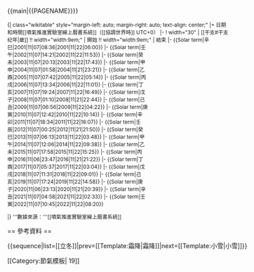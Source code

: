 <noinclude>{{main|{{PAGENAME}}}}
</noinclude><div style="font-size: smaller;">
{| class="wikitable" style="<noinclude>margin-left: auto; margin-right: auto; </noinclude>text-align: center;"
|+ 日期和時間<noinclude><ref>[[噴氣推進實驗室線上曆書系統]]</ref></noinclude>（[[協調世界時]] UTC+0）
|-
! width="30" | [[干支#干支纪年|歲]] !! width="width:9em;" | 開始 !! width="width:9em;" | 結束
|-
{{Solar term|辛巳|2001|11|07|08:36|2001|11|22|06:00}}
|-
{{Solar term|壬午|2002|11|07|14:21|2002|11|22|11:53}}
|-
{{Solar term|癸未|2003|11|07|20:13|2003|11|22|17:43}}
|-
{{Solar term|甲申|2004|11|07|01:58|2004|11|21|23:21}}
|-
{{Solar term|乙酉|2005|11|07|07:42|2005|11|22|05:14}}
|-
{{Solar term|丙戌|2006|11|07|13:34|2006|11|22|11:01}}
|-
{{Solar term|丁亥|2007|11|07|19:24|2007|11|22|16:49}}
|-
{{Solar term|戊子|2008|11|07|01:10|2008|11|21|22:44}}
|-
{{Solar term|己丑|2009|11|07|06:56|2009|11|22|04:22}}
|-
{{Solar term|庚寅|2010|11|07|12:42|2010|11|22|10:14}}
|-
{{Solar term|辛卯|2011|11|07|18:34|2011|11|22|16:07}}
|-
{{Solar term|壬辰|2012|11|07|00:25|2012|11|21|21:50}}
|-
{{Solar term|癸巳|2013|11|07|06:13|2013|11|22|03:48}}
|-
{{Solar term|甲午|2014|11|07|12:06|2014|11|22|09:38}}
|-
{{Solar term|乙未|2015|11|07|17:58|2015|11|22|15:25}}
|-
{{Solar term|丙申|2016|11|06|23:47|2016|11|21|21:22}}
|-
{{Solar term|丁酉|2017|11|07|05:37|2017|11|22|03:04}}
|-
{{Solar term|戊戌|2018|11|07|11:31|2018|11|22|09:01}}
|-
{{Solar term|己亥|2019|11|07|17:24|2019|11|22|14:58}}
|-
{{Solar term|庚子|2020|11|06|23:13|2020|11|21|20:39}}
|-
{{Solar term|辛丑|2021|11|07|04:58|2021|11|22|02:33}}
|-
{{Solar term|壬寅|2022|11|07|10:45|2022|11|22|08:20}}
<!--
|-
{{Solar term|癸卯|2023|11| | 0:0 |2023|11|  |  :  }}
|-
{{Solar term|甲辰|2024|11| | 0:0 |2024|11|  |  :  }}
|-
{{Solar term|  |202 |11| | 0:0 |202 |11|  |  :  }}


:立冬，太阳到达黄经225度
:小雪，太阳到达黄经240度
-->
|}<includeonly>
'''數據來源：'''[[噴氣推進實驗室線上曆書系統]]</includeonly>
</div><noinclude>

== 參考資料 ==
<div class="references-small">
<references />
</div>

<div style="white-space: nowrap;">{{sequence|list=[[立冬]]|prev=[[Template:霜降|霜降]]|next=[[Template:小雪|小雪]]}}</div>

[[Category:節氣模板| 19]]

</noinclude>